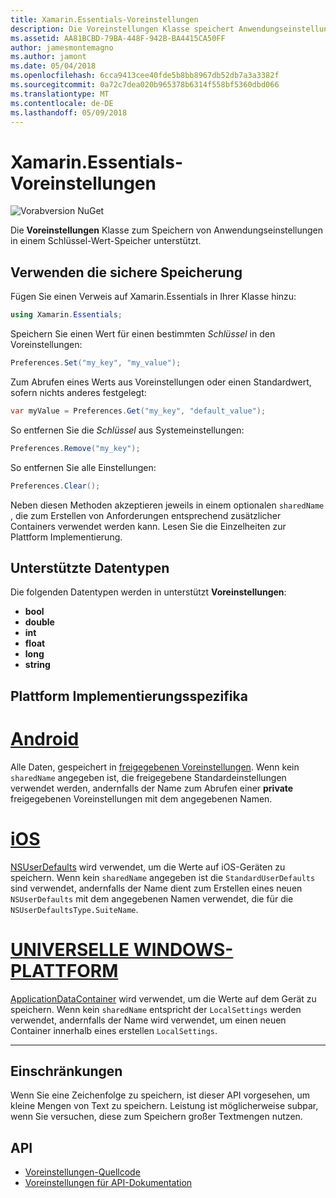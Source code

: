 ```yaml
---
title: Xamarin.Essentials-Voreinstellungen
description: Die Voreinstellungen Klasse speichert Anwendungseinstellungen in einem Schlüssel-Wert-Speicher.
ms.assetid: AA81BCBD-79BA-448F-942B-BA4415CA50FF
author: jamesmontemagno
ms.author: jamont
ms.date: 05/04/2018
ms.openlocfilehash: 6cca9413cee40fde5b8bb8967db52db7a3a3382f
ms.sourcegitcommit: 0a72c7dea020b965378b6314f558bf5360dbd066
ms.translationtype: MT
ms.contentlocale: de-DE
ms.lasthandoff: 05/09/2018
---
```

# <a name="xamarinessentials-preferences"></a>Xamarin.Essentials-Voreinstellungen

![Vorabversion NuGet](~/media/shared/pre-release.png)

Die **Voreinstellungen** Klasse zum Speichern von Anwendungseinstellungen in einem Schlüssel-Wert-Speicher unterstützt.

## <a name="using-secure-storage"></a>Verwenden die sichere Speicherung

Fügen Sie einen Verweis auf Xamarin.Essentials in Ihrer Klasse hinzu:

```csharp
using Xamarin.Essentials;
```

Speichern Sie einen Wert für einen bestimmten _Schlüssel_ in den Voreinstellungen:

```csharp
Preferences.Set("my_key", "my_value");
```

Zum Abrufen eines Werts aus Voreinstellungen oder einen Standardwert, sofern nichts anderes festgelegt:

```csharp
var myValue = Preferences.Get("my_key", "default_value");
```

So entfernen Sie die _Schlüssel_ aus Systemeinstellungen:

```csharp
Preferences.Remove("my_key");
```

So entfernen Sie alle Einstellungen:

```csharp
Preferences.Clear();
```

Neben diesen Methoden akzeptieren jeweils in einem optionalen `sharedName` , die zum Erstellen von Anforderungen entsprechend zusätzlicher Containers verwendet werden kann. Lesen Sie die Einzelheiten zur Plattform Implementierung.

## <a name="supported-data-types"></a>Unterstützte Datentypen

Die folgenden Datentypen werden in unterstützt **Voreinstellungen**:

- **bool**
- **double**
- **int**
- **float**
- **long**
- **string**

## <a name="platform-implementation-specifics"></a>Plattform Implementierungsspezifika

# <a name="androidtabandroid"></a>[Android](#tab/android)

Alle Daten, gespeichert in [freigegebenen Voreinstellungen](https://developer.android.com/training/data-storage/shared-preferences.html). Wenn kein `sharedName` angegeben ist, die freigegebene Standardeinstellungen verwendet werden, andernfalls der Name zum Abrufen einer **private** freigegebenen Voreinstellungen mit dem angegebenen Namen.

# <a name="iostabios"></a>[iOS](#tab/ios)

[NSUserDefaults](https://docs.microsoft.com/en-us/xamarin/ios/app-fundamentals/user-defaults) wird verwendet, um die Werte auf iOS-Geräten zu speichern. Wenn kein `sharedName` angegeben ist die `StandardUserDefaults` sind verwendet, andernfalls der Name dient zum Erstellen eines neuen `NSUserDefaults` mit dem angegebenen Namen verwendet, die für die `NSUserDefaultsType.SuiteName`.

# <a name="uwptabuwp"></a>[UNIVERSELLE WINDOWS-PLATTFORM](#tab/uwp)

[ApplicationDataContainer](https://docs.microsoft.com/en-us/uwp/api/windows.storage.applicationdatacontainer) wird verwendet, um die Werte auf dem Gerät zu speichern. Wenn kein `sharedName` entspricht der `LocalSettings` werden verwendet, andernfalls der Name wird verwendet, um einen neuen Container innerhalb eines erstellen `LocalSettings`.

--------------

## <a name="limitations"></a>Einschränkungen

Wenn Sie eine Zeichenfolge zu speichern, ist dieser API vorgesehen, um kleine Mengen von Text zu speichern.  Leistung ist möglicherweise subpar, wenn Sie versuchen, diese zum Speichern großer Textmengen nutzen.

## <a name="api"></a>API

- [Voreinstellungen-Quellcode](https://github.com/xamarin/Essentials/tree/master/Essentials/Preferences)
- [Voreinstellungen für API-Dokumentation](xref:Xamarin.Essentials.Preferences)
